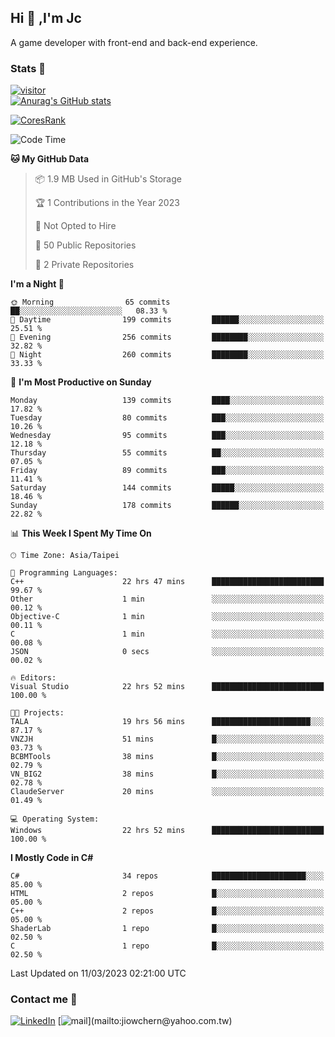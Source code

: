 ## Hi 👋 ,I'm Jc  

A game developer with front-end and back-end experience.  

### Stats  📝
[![visitor](https://visitor-badge.glitch.me/badge?page_id=jiowchern.jiowchern&style=flat-square&color=0088cc)](https://visitor-badge.glitch.me/badge?page_id=jiowchern.jiowchern&style=flat-square&color=0088cc)  
[![Anurag's GitHub stats](https://github-readme-stats.vercel.app/api?username=jiowchern&count_private=true&&show_icons=true)](https://github.com/anuraghazra/github-readme-stats)  
<!-- [![trophy](https://github-profile-trophy.vercel.app/?username=jiowchern)](https://github.com/ryo-ma/github-profile-trophy)   -->
[![CoresRank](https://cr-ss-service.azurewebsites.net/api/ScreenShot?widget=summary&username=jiowchern)](https://cr-ss-service.azurewebsites.net/api/ScreenShot?widget=summary&username=jiowchern)


<!--START_SECTION:waka-->
![Code Time](http://img.shields.io/badge/Code%20Time-979%20hrs%2044%20mins-blue)

**🐱 My GitHub Data** 

> 📦 1.9 MB Used in GitHub's Storage 
 > 
> 🏆 1 Contributions in the Year 2023
 > 
> 🚫 Not Opted to Hire
 > 
> 📜 50 Public Repositories 
 > 
> 🔑 2 Private Repositories 
 > 
**I'm a Night 🦉** 

```text
🌞 Morning                65 commits          ██░░░░░░░░░░░░░░░░░░░░░░░   08.33 % 
🌆 Daytime                199 commits         ██████░░░░░░░░░░░░░░░░░░░   25.51 % 
🌃 Evening                256 commits         ████████░░░░░░░░░░░░░░░░░   32.82 % 
🌙 Night                  260 commits         ████████░░░░░░░░░░░░░░░░░   33.33 % 
```
📅 **I'm Most Productive on Sunday** 

```text
Monday                   139 commits         ████░░░░░░░░░░░░░░░░░░░░░   17.82 % 
Tuesday                  80 commits          ███░░░░░░░░░░░░░░░░░░░░░░   10.26 % 
Wednesday                95 commits          ███░░░░░░░░░░░░░░░░░░░░░░   12.18 % 
Thursday                 55 commits          ██░░░░░░░░░░░░░░░░░░░░░░░   07.05 % 
Friday                   89 commits          ███░░░░░░░░░░░░░░░░░░░░░░   11.41 % 
Saturday                 144 commits         █████░░░░░░░░░░░░░░░░░░░░   18.46 % 
Sunday                   178 commits         ██████░░░░░░░░░░░░░░░░░░░   22.82 % 
```


📊 **This Week I Spent My Time On** 

```text
🕑︎ Time Zone: Asia/Taipei

💬 Programming Languages: 
C++                      22 hrs 47 mins      █████████████████████████   99.67 % 
Other                    1 min               ░░░░░░░░░░░░░░░░░░░░░░░░░   00.12 % 
Objective-C              1 min               ░░░░░░░░░░░░░░░░░░░░░░░░░   00.11 % 
C                        1 min               ░░░░░░░░░░░░░░░░░░░░░░░░░   00.08 % 
JSON                     0 secs              ░░░░░░░░░░░░░░░░░░░░░░░░░   00.02 % 

🔥 Editors: 
Visual Studio            22 hrs 52 mins      █████████████████████████   100.00 % 

🐱‍💻 Projects: 
TALA                     19 hrs 56 mins      ██████████████████████░░░   87.17 % 
VNZJH                    51 mins             █░░░░░░░░░░░░░░░░░░░░░░░░   03.73 % 
BCBMTools                38 mins             █░░░░░░░░░░░░░░░░░░░░░░░░   02.79 % 
VN_BIG2                  38 mins             █░░░░░░░░░░░░░░░░░░░░░░░░   02.78 % 
ClaudeServer             20 mins             ░░░░░░░░░░░░░░░░░░░░░░░░░   01.49 % 

💻 Operating System: 
Windows                  22 hrs 52 mins      █████████████████████████   100.00 % 
```

**I Mostly Code in C#** 

```text
C#                       34 repos            █████████████████████░░░░   85.00 % 
HTML                     2 repos             █░░░░░░░░░░░░░░░░░░░░░░░░   05.00 % 
C++                      2 repos             █░░░░░░░░░░░░░░░░░░░░░░░░   05.00 % 
ShaderLab                1 repo              █░░░░░░░░░░░░░░░░░░░░░░░░   02.50 % 
C                        1 repo              █░░░░░░░░░░░░░░░░░░░░░░░░   02.50 % 
```




 Last Updated on 11/03/2023 02:21:00 UTC
<!--END_SECTION:waka-->



### Contact me 💬
[![LinkedIn](https://img.shields.io/badge/-JiowchernChen-0077B5?style==flat-square&logo=LinkedIn&logoColor=white)](https://www.linkedin.com/in/jiowchern-chen-4aaa90b7/) [![mail](https://img.shields.io/badge/-jiowchern%40yahoo.com.tw-blueviolet?style=flat-square&logo=yahoo!)](mailto:jiowchern@yahoo.com.tw)    

<!-- [![Linkedin Badge](https://img.shields.io/badge/-LinkedIn-blue?style=flat-square&logo=Linkedin&logoColor=white&link=https://www.linkedin.com/in/jiowchern-chen-4aaa90b7/)](https://www.linkedin.com/in/jiowchern-chen-4aaa90b7/) -->


<!--
**jiowchern/jiowchern** is a ✨ _special_ ✨ repository because its `README.md` (this file) appears on your GitHub profile.

Here are some ideas to get you started:

- 🔭 I’m currently working on ...
- 🌱 I’m currently learning ...
- 👯 I’m looking to collaborate on ...
- 🤔 I’m looking for help with ...
- 💬 Ask me about ...
- 📫 How to reach me: ...
- 😄 Pronouns: ...
- ⚡ Fun fact: ...
-->
